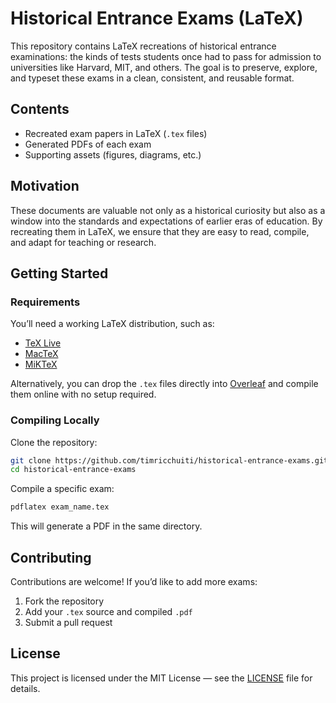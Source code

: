 # Historical Entrance Exams (LaTeX)

This repository contains LaTeX recreations of historical entrance examinations: the kinds of tests students once had to pass for admission to universities like Harvard, MIT, and others. The goal is to preserve, explore, and typeset these exams in a clean, consistent, and reusable format.

## Contents
- Recreated exam papers in LaTeX (`.tex` files)
- Generated PDFs of each exam
- Supporting assets (figures, diagrams, etc.)

## Motivation
These documents are valuable not only as a historical curiosity but also as a window into the standards and expectations of earlier eras of education. By recreating them in LaTeX, we ensure that they are easy to read, compile, and adapt for teaching or research.

## Getting Started

### Requirements
You’ll need a working LaTeX distribution, such as:
- [TeX Live](https://www.tug.org/texlive/)
- [MacTeX](https://tug.org/mactex/)
- [MiKTeX](https://miktex.org/)

Alternatively, you can drop the `.tex` files directly into [Overleaf](https://www.overleaf.com/) and compile them online with no setup required.

### Compiling Locally
Clone the repository:
```bash
git clone https://github.com/timricchuiti/historical-entrance-exams.git
cd historical-entrance-exams
```

Compile a specific exam:
```bash
pdflatex exam_name.tex
```
This will generate a PDF in the same directory.

## Contributing

Contributions are welcome! If you’d like to add more exams:

1. Fork the repository
2. Add your `.tex` source and compiled `.pdf`
3. Submit a pull request

## License

This project is licensed under the MIT License — see the [LICENSE](https://opensource.org/license/mit) file for details.
